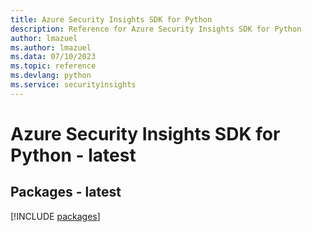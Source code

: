 ```yaml
---
title: Azure Security Insights SDK for Python
description: Reference for Azure Security Insights SDK for Python
author: lmazuel
ms.author: lmazuel
ms.data: 07/10/2023
ms.topic: reference
ms.devlang: python
ms.service: securityinsights
---
```

# Azure Security Insights SDK for Python - latest
## Packages - latest
[!INCLUDE [packages](security-insights-index.md)]
